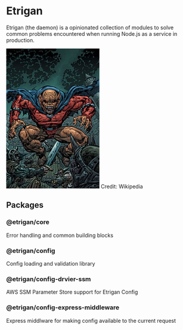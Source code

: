 # Etrigan

Etrigan (the daemon) is a opinionated collection of modules to solve common problems encountered when running Node.js as a service in production.

![Etrigan the Demon](./assets/etrigan.jpg)
Credit: Wikipedia

## Packages

### @etrigan/core

Error handling and common building blocks

### @etrigan/config

Config loading and validation library

### @etrigan/config-drvier-ssm

AWS SSM Parameter Store support for Etrigan Config

### @etrigan/config-express-middleware

Express middlware for making config available to the current request
